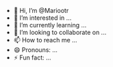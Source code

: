 - 👋 Hi, I’m @Mariootr
- 👀 I’m interested in ...
- 🌱 I’m currently learning ...
- 💞️ I’m looking to collaborate on ...
- 📫 How to reach me ...
- 😄 Pronouns: ...
- ⚡ Fun fact: ...

<!---
Mariootr/Mariootr is a ✨ special ✨ repository because its `README.md` (this file) appears on your GitHub profile.
You can click the Preview link to take a look at your changes.
--->
